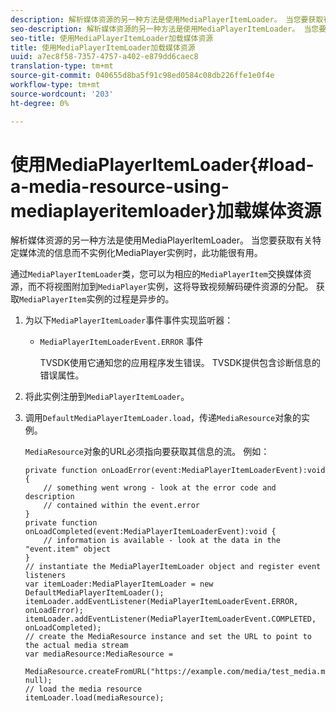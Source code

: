 ```yaml
---
description: 解析媒体资源的另一种方法是使用MediaPlayerItemLoader。 当您要获取有关特定媒体流的信息而不实例化MediaPlayer实例时，此功能很有用。
seo-description: 解析媒体资源的另一种方法是使用MediaPlayerItemLoader。 当您要获取有关特定媒体流的信息而不实例化MediaPlayer实例时，此功能很有用。
seo-title: 使用MediaPlayerItemLoader加载媒体资源
title: 使用MediaPlayerItemLoader加载媒体资源
uuid: a7ec8f58-7357-4757-a402-e879dd6caec8
translation-type: tm+mt
source-git-commit: 040655d8ba5f91c98ed0584c08db226ffe1e0f4e
workflow-type: tm+mt
source-wordcount: '203'
ht-degree: 0%

---
```



# 使用MediaPlayerItemLoader{#load-a-media-resource-using-mediaplayeritemloader}加载媒体资源

解析媒体资源的另一种方法是使用MediaPlayerItemLoader。 当您要获取有关特定媒体流的信息而不实例化MediaPlayer实例时，此功能很有用。

通过`MediaPlayerItemLoader`类，您可以为相应的`MediaPlayerItem`交换媒体资源，而不将视图附加到`MediaPlayer`实例，这将导致视频解码硬件资源的分配。 获取`MediaPlayerItem`实例的过程是异步的。

1. 为以下`MediaPlayerItemLoader`事件事件实现监听器：

   * `MediaPlayerItemLoaderEvent.ERROR` 事件

      TVSDK使用它通知您的应用程序发生错误。 TVSDK提供包含诊断信息的错误属性。

1. 将此实例注册到`MediaPlayerItemLoader`。
1. 调用`DefaultMediaPlayerItemLoader.load`，传递`MediaResource`对象的实例。

   `MediaResource`对象的URL必须指向要获取其信息的流。 例如：

   ```
   private function onLoadError(event:MediaPlayerItemLoaderEvent):void { 
       // something went wrong - look at the error code and description 
       // contained within the event.error 
   } 
   private function onLoadCompleted(event:MediaPlayerItemLoaderEvent):void { 
       // information is available - look at the data in the "event.item" object 
   } 
   // instantiate the MediaPlayerItemLoader object and register event listeners 
   var itemLoader:MediaPlayerItemLoader = new DefaultMediaPlayerItemLoader(); 
   itemLoader.addEventListener(MediaPlayerItemLoaderEvent.ERROR, onLoadError); 
   itemLoader.addEventListener(MediaPlayerItemLoaderEvent.COMPLETED, onLoadCompleted); 
   // create the MediaResource instance and set the URL to point to the actual media stream 
   var mediaResource:MediaResource = 
     MediaResource.createFromURL("https://example.com/media/test_media.m3u8", null); 
   // load the media resource 
   itemLoader.load(mediaResource); 
   ```

